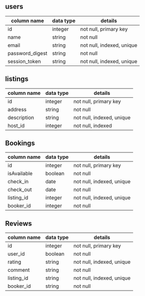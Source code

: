 ## users
column name     | data type | details
----------------|-----------|-----------------------
id              | integer   | not null, primary key
name            | string    | not null
email           | string    | not null, indexed, unique
password_digest | string    | not null
session_token   | string    | not null, indexed, unique

## listings
column name     | data type | details
----------------|-----------|-----------------------
id              | integer   | not null, primary key
address         | string    | not null
description     | string    | not null, indexed, unique
host_id         | integer   | not null, indexed


## Bookings
column name     | data type | details
----------------|-----------|-----------------------
id              | integer   | not null, primary key
isAvailable     | boolean   | not null
check_in        | date      | not null, indexed, unique
check_out       | date      | not null
listing_id      | integer   | not null, indexed, unique
booker_id       | integer   | not null

## Reviews
column name     | data type | details
----------------|-----------|-----------------------
id              | integer   | not null, primary key
user_id         | boolean   | not null
rating          | string    | not null, indexed, unique
comment         | string    | not null
listing_id      | string    | not null, indexed, unique
booker_id       | string    | not null
